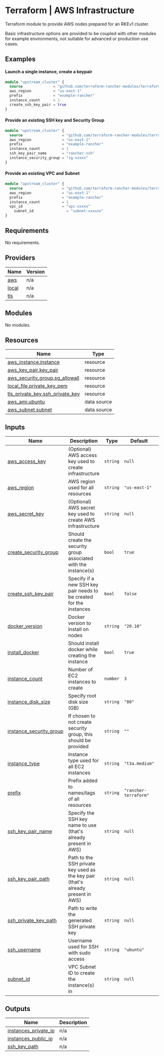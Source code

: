 # Terraform | AWS Infrastructure

Terraform module to provide AWS nodes prepared for an RKEv1 cluster.

Basic infrastructure options are provided to be coupled with other modules for example environments, not suitable for advanced or production use cases.

## Examples

#### Launch a single instance, create a keypair

```terraform
module "upstream_cluster" {
  source              = "github.com/terraform-rancher-modules/terraform-infra-aws"
  aws_region          = "us-east-1"
  prefix              = "example-rancher"
  instance_count      = 1
  create_ssh_key_pair = true
}
```

#### Provide an existing SSH key and Security Group

```terraform
module "upstream_cluster" {
  source                  = "github.com/terraform-rancher-modules/terraform-infra-aws"
  aws_region              = "us-east-1"
  prefix                  = "example-rancher"
  instance_count          = 1
  ssh_key_pair_name       = "rancher-ssh"
  instance_security_group = "sg-xxxxx"
}
```

#### Provide an existing VPC and Subnet

```terraform
module "upstream_cluster" {
  source                  = "github.com/terraform-rancher-modules/terraform-infra-aws"
  aws_region              = "us-east-1"
  prefix                  = "example-rancher"
  instance_count          = 1
  vpc_id                  = "vpc-xxxxx"
	subnet_id               = "subnet-xxxxxx"
}
```

## Requirements

No requirements.

## Providers

| Name | Version |
|------|---------|
| <a name="provider_aws"></a> [aws](#provider\_aws) | n/a |
| <a name="provider_local"></a> [local](#provider\_local) | n/a |
| <a name="provider_tls"></a> [tls](#provider\_tls) | n/a |

## Modules

No modules.

## Resources

| Name | Type |
|------|------|
| [aws_instance.instance](https://registry.terraform.io/providers/hashicorp/aws/latest/docs/resources/instance) | resource |
| [aws_key_pair.key_pair](https://registry.terraform.io/providers/hashicorp/aws/latest/docs/resources/key_pair) | resource |
| [aws_security_group.sg_allowall](https://registry.terraform.io/providers/hashicorp/aws/latest/docs/resources/security_group) | resource |
| [local_file.private_key_pem](https://registry.terraform.io/providers/hashicorp/local/latest/docs/resources/file) | resource |
| [tls_private_key.ssh_private_key](https://registry.terraform.io/providers/hashicorp/tls/latest/docs/resources/private_key) | resource |
| [aws_ami.ubuntu](https://registry.terraform.io/providers/hashicorp/aws/latest/docs/data-sources/ami) | data source |
| [aws_subnet.subnet](https://registry.terraform.io/providers/hashicorp/aws/latest/docs/data-sources/subnet) | data source |

## Inputs

| Name | Description | Type | Default | Required |
|------|-------------|------|---------|:--------:|
| <a name="input_aws_access_key"></a> [aws\_access\_key](#input\_aws\_access\_key) | (Optional) AWS access key used to create infrastructure | `string` | `null` | no |
| <a name="input_aws_region"></a> [aws\_region](#input\_aws\_region) | AWS region used for all resources | `string` | `"us-east-1"` | no |
| <a name="input_aws_secret_key"></a> [aws\_secret\_key](#input\_aws\_secret\_key) | (Optional) AWS secret key used to create AWS infrastructure | `string` | `null` | no |
| <a name="input_create_security_group"></a> [create\_security\_group](#input\_create\_security\_group) | Should create the security group associated with the instance(s) | `bool` | `true` | no |
| <a name="input_create_ssh_key_pair"></a> [create\_ssh\_key\_pair](#input\_create\_ssh\_key\_pair) | Specify if a new SSH key pair needs to be created for the instances | `bool` | `false` | no |
| <a name="input_docker_version"></a> [docker\_version](#input\_docker\_version) | Docker version to install on nodes | `string` | `"20.10"` | no |
| <a name="input_install_docker"></a> [install\_docker](#input\_install\_docker) | Should install docker while creating the instance | `bool` | `true` | no |
| <a name="input_instance_count"></a> [instance\_count](#input\_instance\_count) | Number of EC2 instances to create | `number` | `3` | no |
| <a name="input_instance_disk_size"></a> [instance\_disk\_size](#input\_instance\_disk\_size) | Specify root disk size (GB) | `string` | `"80"` | no |
| <a name="input_instance_security_group"></a> [instance\_security\_group](#input\_instance\_security\_group) | If chosen to not create security group, this should be provided | `string` | `""` | no |
| <a name="input_instance_type"></a> [instance\_type](#input\_instance\_type) | Instance type used for all EC2 instances | `string` | `"t3a.medium"` | no |
| <a name="input_prefix"></a> [prefix](#input\_prefix) | Prefix added to names/tags of all resources | `string` | `"rancher-terraform"` | no |
| <a name="input_ssh_key_pair_name"></a> [ssh\_key\_pair\_name](#input\_ssh\_key\_pair\_name) | Specify the SSH key name to use (that's already present in AWS) | `string` | `null` | no |
| <a name="input_ssh_key_pair_path"></a> [ssh\_key\_pair\_path](#input\_ssh\_key\_pair\_path) | Path to the SSH private key used as the key pair (that's already present in AWS) | `string` | `null` | no |
| <a name="input_ssh_private_key_path"></a> [ssh\_private\_key\_path](#input\_ssh\_private\_key\_path) | Path to write the generated SSH private key | `string` | `null` | no |
| <a name="input_ssh_username"></a> [ssh\_username](#input\_ssh\_username) | Username used for SSH with sudo access | `string` | `"ubuntu"` | no |
| <a name="input_subnet_id"></a> [subnet\_id](#input\_subnet\_id) | VPC Subnet ID to create the instance(s) in | `string` | `null` | no |

## Outputs

| Name | Description |
|------|-------------|
| <a name="output_instances_private_ip"></a> [instances\_private\_ip](#output\_instances\_private\_ip) | n/a |
| <a name="output_instances_public_ip"></a> [instances\_public\_ip](#output\_instances\_public\_ip) | n/a |
| <a name="output_ssh_key_path"></a> [ssh\_key\_path](#output\_ssh\_key\_path) | n/a |